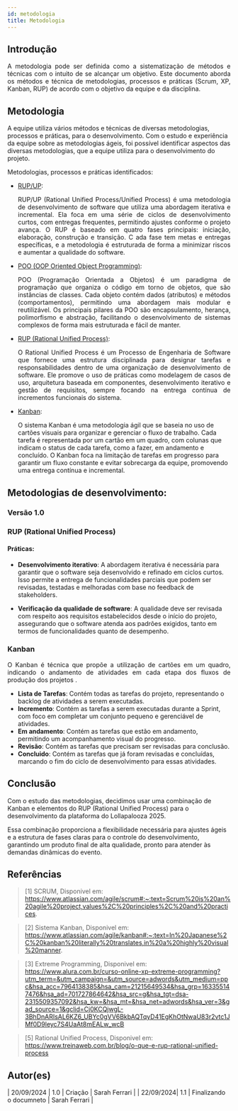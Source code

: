 ```yaml
---
id: metodologia
title: Metodologia
---
```

 
 
## Introdução
 
<p align = "justify">
A metodologia pode ser definida como a sistematização de métodos e técnicas com o intuito de se alcançar um objetivo. Este documento aborda os métodos e técnica de metodologias, processos e práticas (Scrum, XP, Kanban, RUP) de acordo com o objetivo da equipe e da disciplina.
</p>
 
## Metodologia
A equipe utiliza vários métodos e técnicas de diversas metodologias, processos e práticas, para o desenvolvimento. Com o estudo e  experiência da equipe sobre as metodologias ágeis, foi possível identificar aspectos das diversas metodologias, que a equipe utiliza para o desenvolvimento do projeto.
 
Metodologias, processos e práticas identificados:
 
 
- [RUP/UP](https://www.../):<p align = "justify">
RUP/UP (Rational Unified Process/Unified Process) é uma metodologia de desenvolvimento de software que utiliza uma abordagem iterativa e incremental.
Ela foca em uma série de ciclos de desenvolvimento curtos, com entregas frequentes, permitindo ajustes conforme o projeto avança.
O RUP é baseado em quatro fases principais: iniciação, elaboração, construção e transição. C
ada fase tem metas e entregas específicas, e a metodologia é estruturada de forma a minimizar riscos e aumentar a qualidade do software.
</p>
 
- [POO (OOP Oriented Object Programming)](https://www....):<p align = "justify">
POO (Programação Orientada a Objetos) é um paradigma de programação que organiza o código em torno de objetos, que são instâncias de classes.
Cada objeto contém dados (atributos) e métodos (comportamentos), permitindo uma abordagem mais modular e reutilizável.
Os principais pilares da POO são encapsulamento, herança, polimorfismo e abstração, facilitando o desenvolvimento de sistemas complexos de forma mais estruturada e fácil de manter.


</p>
 
- [RUP (Rational Unified Process)](https://www....):<p align = "justify">
O Rational Unified Process é um Processo de Engenharia de Software que fornece uma estrutura disciplinada para designar tarefas e responsabilidades dentro de uma organização de desenvolvimento de software.
Ele promove o uso de práticas como modelagem de casos de uso, arquitetura baseada em componentes, desenvolvimento iterativo e gestão de requisitos, sempre focando na entrega contínua de incrementos funcionais do sistema.
<p>
 
- [Kanban](https://www...):</p>
O sistema Kanban é uma metodologia ágil que se baseia no uso de cartões visuais para organizar e gerenciar o fluxo de trabalho.
Cada tarefa é representada por um cartão em um quadro, com colunas que indicam o status de cada tarefa, como a fazer, em andamento e concluído.
O Kanban foca na limitação de tarefas em progresso para garantir um fluxo constante e evitar sobrecarga da equipe, promovendo uma entrega contínua e incremental.
<p align = "justify">
 
 
## Metodologias de desenvolvimento:
 
### Versão 1.0
 
### RUP (Rational Unified Process)
 
#### Práticas:
 
- **Desenvolvimento iterativo**:
A abordagem iterativa é necessária para garantir que o software seja desenvolvido e refinado em ciclos curtos.
Isso permite a entrega de funcionalidades parciais que podem ser revisadas, testadas e melhoradas com base no feedback de stakeholders.
 
- **Verificação da qualidade de software**: 
A qualidade deve ser revisada com respeito aos requisitos estabelecidos desde o início do projeto, assegurando que o software atenda aos padrões exigidos, tanto em termos de funcionalidades quanto de desempenho.
 
### Kanban
 
<p align = "justify">
O Kanban é técnica que propõe a utilização de cartões em um quadro, indicando o andamento de atividades em cada etapa dos fluxos de produção dos projetos . 
</p>
 
- **Lista de Tarefas**: Contém todas as tarefas do projeto, representando o backlog de atividades a serem executadas.
- **Incremento**: Contém as tarefas a serem executadas durante a Sprint, com foco em completar um conjunto pequeno e gerenciável de atividades.
- **Em andamento**: Contém as tarefas que estão em andamento, permitindo um acompanhamento visual do progresso.
- **Revisão**: Contém as tarefas que precisam ser revisadas para conclusão.
- **Concluido**: Contém as tarefas que já foram revisadas e concluídas, marcando o fim do ciclo de desenvolvimento para essas atividades.
 
 
## Conclusão
 
<p align = "justify">

Com o estudo das metodologias, decidimos usar uma combinação de Kanban e elementos do RUP (Rational Unified Process) para o desenvolvimento da plataforma do Lollapalooza 2025.

Essa combinação proporciona a flexibilidade necessária para ajustes ágeis e a estrutura de fases claras para o controle do desenvolvimento, garantindo um produto final de alta qualidade, pronto para atender às demandas dinâmicas do evento.
 
</p>
 
## Referências
 
> [1] SCRUM, Disponivel em:
https://www.atlassian.com/agile/scrum#:~:text=Scrum%20is%20an%20agile%20project,values%2C%20principles%2C%20and%20practices.
 
> [2] Sistema Kanban, Disponivel em:
https://www.atlassian.com/agile/kanban#:~:text=In%20Japanese%2C%20kanban%20literally%20translates,in%20a%20highly%20visual%20manner.
 
> [3] Extreme Programming, Disponivel em:
https://www.alura.com.br/curso-online-xp-extreme-programming?utm_term=&utm_campaign=&utm_source=adwords&utm_medium=ppc&hsa_acc=7964138385&hsa_cam=21215649534&hsa_grp=163355147476&hsa_ad=701727864642&hsa_src=g&hsa_tgt=dsa-2315509357092&hsa_kw=&hsa_mt=&hsa_net=adwords&hsa_ver=3&gad_source=1&gclid=Cj0KCQjwgL-3BhDnARIsAL6KZ6_UBYc0gVV6BkbAQTqyD41EgKhOtNwaU83r2vtc1JMf0D9leyc7S4UaAt8mEALw_wcB

> [5] Rational Unified Process, Disponivel em: https://www.treinaweb.com.br/blog/o-que-e-rup-rational-unified-process
 
 
 
## Autor(es)
 
| 20/09/2024 | 1.0 | Criação  | Sarah Ferrari |
| 22/09/2024| 1.1 | Finalizando o documneto  | Sarah Ferrari |
